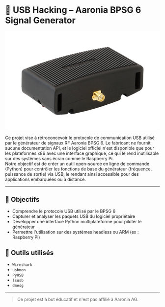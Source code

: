 # 🔬 USB Hacking – Aaronia BPSG 6 Signal Generator

<!--portfolio
{
  "id": "superproject",
  "repo": "https://github.com/bosco-drg/Reverse-Engineering",
  "images": [
    "https://raw.githubusercontent.com/bosco-drg/Reverse-Engineering/main/generator_aaronia.png",
    "https://raw.githubusercontent.com/bosco-drg/Reverse-Engineering/main/generator_aaronia.png"
  ],
  "tags": ["python", "iot", "hardware"],
  "title_fr": "Super Projet",
  "title_en": "Super Project",
  "short_desc_fr": "Un projet innovant pour le portfolio.",
  "short_desc_en": "An innovative project for the portfolio.",
  "desc_fr": "Ce projet démontre l'intégration de matériel et de logiciel pour une solution IoT complète.",
  "desc_en": "This project demonstrates the integration of hardware and software for a complete IoT solution.",
  "sections": [
    {
      "type": "text",
      "value": ["project_superproject_desc"]
    },
    {
      "type": "image",
      "src": "https://raw.githubusercontent.com/bosco-drg/Reverse-Engineering/main/generator_aaronia.png",
      "caption_i18n": "project_superproject_img_caption1"
    },
    {
      "type": "image",
      "src": "https://raw.githubusercontent.com/bosco-drg/Reverse-Engineering/main/generator_aaronia.png",
      "caption_i18n": "project_superproject_img_caption2"
    }
  ]
}
-->
<p align="center">
  <img src="docs/img/generator_aaronia.png" alt="Aaronia BPSG 6" />
</p>

Ce projet vise à rétroconcevoir le protocole de communication USB utilisé par le générateur de signaux RF Aaronia BPSG 6. Le fabricant ne fournit aucune documentation API, et le logiciel officiel n'est disponible que pour les plateformes x86 avec une interface graphique, ce qui le rend inutilisable sur des systèmes sans écran comme le Raspberry Pi.  
Notre objectif est de créer un outil open-source en ligne de commande (Python) pour contrôler les fonctions de base du générateur (fréquence, puissance de sortie) via USB, le rendant ainsi accessible pour des applications embarquées ou à distance.

---

## 🚀 Objectifs

- Comprendre le protocole USB utilisé par le BPSG 6
- Capturer et analyser les paquets USB du logiciel propriétaire
- Développer une interface Python multiplateforme pour piloter le générateur
- Permettre l'utilisation sur des systèmes headless ou ARM (ex : Raspberry Pi)

## 🔧 Outils utilisés

- `Wireshark`
- `usbmon`
- `PyUSB`
- `lsusb`
- `dmesg`

---

> Ce projet est à but éducatif et n'est pas affilié à Aaronia AG.
